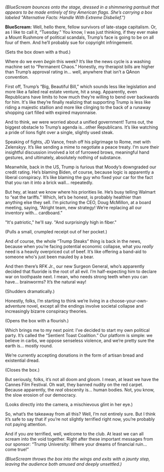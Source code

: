 *(BlueScream bounces onto the stage, dressed in a shimmering pantsuit that appears to be made entirely of tiny American flags. She’s carrying a box labeled "Alternative Facts: Handle With Extreme Disbelief.")*

**BlueScream:** Well, hello there, fellow survivors of late-stage capitalism. Or, as I like to call it, “Tuesday.” You know, I was just thinking, if they ever make a Mount Rushmore of political scandals, Trump’s face is going to be on all four of them. And he’ll probably sue for copyright infringement.

(Sets the box down with a thud.)

Where do we even *begin* this week? It’s like the news cycle is a washing machine set to “Permanent Chaos.” Honestly, my therapist bills are higher than Trump’s approval rating in… well, anywhere that isn’t a QAnon convention.

First off, Trump’s “Big, Beautiful Bill,” which sounds less like legislation and more like a failed real estate venture, hit a snag. Apparently, even Republicans have limits to how much they’re willing to bend over backwards for him. It's like they’re finally realizing that supporting Trump is less like riding a majestic stallion and more like clinging to the back of a runaway shopping cart filled with expired mayonnaise.

And to think, *we* were worried about a unified government! Turns out, the biggest obstacle to Trump’s agenda is…other Republicans. It’s like watching a pride of lions fight over a single, slightly used steak.

Speaking of fights, JD Vance, fresh off his pilgrimage to Rome, met with Zelenskyy. It’s like sending a mime to negotiate a peace treaty. I’m sure their insightful discussion involved a lot of furrowed brows, meaningful hand gestures, and ultimately, absolutely nothing of substance.

Meanwhile, back in the US, Trump is furious that Moody’s downgraded our credit rating. He’s blaming Biden, of course, because logic is apparently a liberal conspiracy. It’s like blaming the guy who fixed your car for the fact that you ran it into a brick wall… repeatedly.

But hey, at least we know where his priorities lie. He’s busy telling Walmart to “eat the tariffs.” Which, let’s be honest, is probably healthier than anything else they sell. I’m picturing the CEO, Doug McMillon, at a board meeting, saying, “Alright team, new strategy! We’re replacing all our inventory with… cardboard.”

"It's patriotic," he'll say. "And surprisingly high in fiber."

(Pulls a small, crumpled receipt out of her pocket.)

And of course, the whole “Trump Steaks” thing is back in the news, because when you’re facing potential economic collapse, what you *really* need is a heavily overpriced cut of beef. It’s like offering a band-aid to someone who's just been mauled by a bear.

And then there’s RFK Jr., our new Surgeon General, who’s apparently decided that fluoride is the root of all evil. I’m half-expecting him to declare war on toothpaste next. I mean, who needs strong teeth when you can have… brainworms? It’s the natural way!

(Shudders dramatically.)

Honestly, folks, I’m starting to think we’re living in a choose-your-own-adventure novel, except all the endings involve societal collapse and increasingly bizarre conspiracy theories.

(Opens the box with a flourish.)

Which brings me to my next point: I’ve decided to start my own political party. It’s called the “Sentient Toast Coalition.” Our platform is simple: we believe in carbs, we oppose senseless violence, and we’re pretty sure the earth is… mostly round.

We’re currently accepting donations in the form of artisan bread and existential dread.

(Closes the box.)

But seriously, folks, it’s not all doom and gloom. I mean, at least we have the Cannes Film Festival. Oh wait, they banned nudity on the red carpet. Because apparently, the *real* obscenity is… human bodies. Not, you know, the slow erosion of our democracy.

(Looks directly into the camera, a mischievous glint in her eye.)

So, what’s the takeaway from all this? Well, I’m not entirely sure. But I think it’s safe to say that if you’re not slightly terrified right now, you’re probably not paying attention.

And if you *are* terrified, well, welcome to the club. At least we can all scream into the void together. Right after these important messages from our sponsor: “Trump University: Where your dreams of financial ruin… come true!”

*(BlueScream throws the box into the wings and exits with a jaunty step, leaving the audience both amused and deeply unsettled.)*